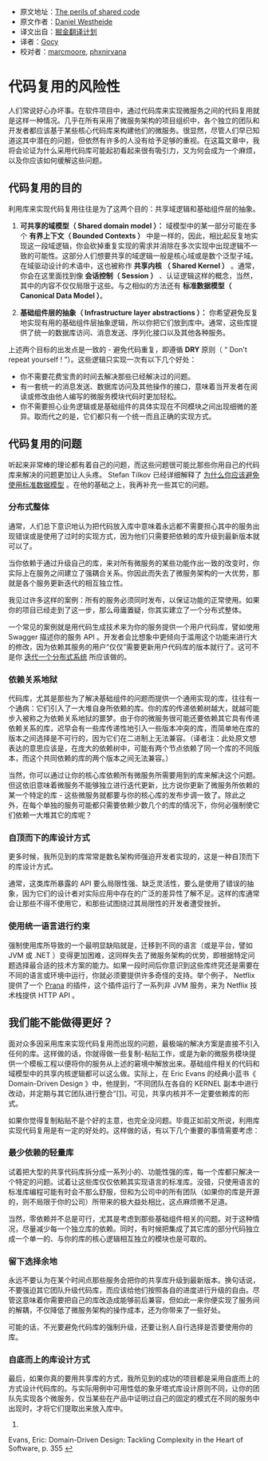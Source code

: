 * 原文地址：[The perils of shared code](https://www.innoq.com/en/blog/the-perils-of-shared-code)
* 原文作者：[Daniel Westheide](https://www.innoq.com/en/staff/daniel-westheide)
* 译文出自：[掘金翻译计划](https://github.com/xitu/gold-miner)
* 译者：[Gocy](https://github.com/Gocy015/)
* 校对者：[marcmoore](https://github.com/marcmoore), [phxnirvana](https://github.com/phxnirvana)

# 代码复用的风险性

人们常说好心办坏事。在软件项目中，通过代码库来实现微服务之间的代码复用就是这样一种情况。几乎在所有采用了微服务架构的项目组织中，各个独立的团队和开发者都应该基于某些核心代码库来构建他们的微服务。很显然，尽管人们早已知道这其中潜在的问题，但依然有许多的人没有给予足够的重视。在这篇文章中，我将会论证为什么采用代码库可能起初看起来很有吸引力，又为何会成为一个麻烦，以及你应该如何缓解这些问题。

## 代码复用的目的

利用库来实现代码复用往往是为了这两个目的：共享域逻辑和基础组件层的抽象。

1. **可共享的域模型（ Shared domain model ）：** 域模型中的某一部分可能在多个 **有界上下文（ Bounded Contexts ）** 中是一样的，因此，相比起反复地实现这一段域逻辑，你会砍掉重复实现的需求并消除在多次实现中出现逻辑不一致的可能性。这部分人们想要共享的域逻辑一般是核心域或是数个泛型子域。在域驱动设计的术语中，这也被称作 **共享内核 （ Shared Kernel ）** 。通常，你会在这里面找到像 **会话控制（ Session ）** 、认证逻辑这样的概念，当然，其中的内容不仅仅局限于这些。与之相似的方法还有 **标准数据模型（ Canonical Data Model ）**。

2. **基础组件层的抽象（ Infrastructure layer abstractions ）：** 你希望避免反复地实现有用的基础组件层抽象逻辑，所以你把它们放到库中。通常，这些库提供了统一的数据库访问、消息发送、序列化接口以及其他各种服务。

上述两个目标的出发点是一致的 - 避免代码重复，即遵循 **DRY** 原则（ “ Don't repeat yourself ! ”）。这些逻辑只实现一次有以下几个好处：

- 你不需要花费宝贵的时间去解决那些已经解决过的问题。
- 有一套统一的消息发送、数据库访问及其他操作的接口，意味着当开发者在阅读或修改由他人编写的微服务模块代码时更加轻松。
- 你不需要担心业务逻辑或是基础组件的具体实现在不同模块之间出现细微的差异。取而代之的是，它们都只有一个统一而且正确的实现方式。

## 代码复用的问题

听起来非常棒的理论都有着自己的问题，而这些问题很可能比那些你用自己的代码库来解决的问题更加让人头疼。 Stefan Tilkov 已经详细解释了 [为什么你应该避免使用标准数据模型](https://www.innoq.com/en/blog/thoughts-on-a-canonical-data-model/) 。在他的基础之上，我再补充一些其它的问题。

### 分布式整体

通常，人们总下意识地认为把代码放入库中意味着永远都不需要担心其中的服务出现错误或是使用了过时的实现方式，因为他们只需要把依赖的库升级到最新版本就可以了。

当你依赖于通过升级自己的库，来对所有微服务的某些功能作出一致的改变时，你实际上在服务之间建立了强耦合关系。你因此而失去了微服务架构的一大优势，那就是各个服务更新迭代的相互独立性。

我见过许多这样的案例：所有的服务必须同时发布，以保证功能的正常使用。如果你的项目已经走到了这一步，那么毋庸置疑，你其实建立了一个分布式整体。

一个常见的案例就是用代码生成技术来为你的服务提供一个用户代码库，譬如使用 Swagger 描述你的服务 API 。开发者会比想象中更倾向于滥用这个功能来进行大的修改，因为依赖其服务的用户“仅仅”需要更新用户代码库的版本就行了。这可不是你 [迭代一个分布式系统](http://olivergierke.de/2016/10/evolving-distributed-systems/) 所应该做的。

### 依赖关系地狱


代码库，尤其是那些为了解决基础组件的问题而提供一个通用实现的库，往往有一个通病：它们引入了一大堆自身所依赖的库。你的库的传递依赖树越大，就越可能步入被称之为依赖关系地狱的噩梦。由于你的微服务很可能还要依赖其它具有传递依赖关系的库，迟早会有一些库传递性地引入一些版本冲突的库，而简单地在库的版本之间选择是不可行的，因为它们在二进制上无法兼容。（译者注：此处原文想表达的意思应该是，在庞大的依赖树中，可能有两个节点依赖了同一个库的不同版本，而这个共同依赖的库的两个版本之间无法兼容。）

当然，你可以通过让你的核心库依赖所有微服务所需要用到的库来解决这个问题。但这依旧意味着微服务不能够独立进行迭代更新，比方说你更新了微服务所依赖的某一个特定的库 - 这些微服务就都要与你的核心库的发布步调一致了。除此之外，在每个单独的服务可能都只需要依赖少数几个的库的情况下，你何必强制使它们依赖一大堆其它的库呢？

### 自顶而下的库设计方式

更多时候，我所见到的库常常是数名架构师强迫开发者实现的，这是一种自顶而下的库设计方式。

通常，这类库所暴露的 API 要么局限性强、缺乏灵活性，要么是使用了错误的抽象，因为它们的设计者对实际应用中存在的广泛的差异性了解不足。这样的库通常会让那些不得不使用它，和那些试图绕过其局限性的开发者遭受挫折。

### 使用统一语言进行约束

强制使用库所导致的一个最明显缺陷就是，迁移到不同的语言（或是平台，譬如 JVM 或 .NET ）变得更加困难，这同样失去了微服务架构的优势，即根据特定问题选择最合适的技术方案的能力。如果一段时间后你意识到这些库终究还是需要在不同的语言或环境中运行，你就必须要提供许多奇怪的支持。举个例子， Netflix 提供了一个 [Prana](https://github.com/Netflix/Prana) 的插件，这个插件运行了一系列非 JVM 服务，来为 Netflix 技术栈提供 HTTP API 。

## 我们能不能做得更好？

面对众多因采用库来实现代码复用而出现的问题，最极端的解决方案是直接不引入任何的库。这样做的话，你就得做一些复制-粘贴工作，或是为新的微服务模块提供一个模板工程以便将你的服务从上述的窘境中解放出来。基础组件相关的代码和域模型中的共享内核逻辑都可以这么做。实际上，在 Eric Evans 的经典小蓝书《 Domain-Driven Design 》中，他提到，“不同团队在各自的 KERNEL 副本中进行改动，并定期与其它团队进行整合”[[1]](#fn:1)。可见，共享内核并不一定要依赖库的形式。

如果你觉得复制粘贴不是个好的主意，也完全没问题。毕竟正如前文所说，利用库实现代码复用是有一定的好处的。这样做的话，有以下几个重要的事情需要考虑：

### 最少依赖的轻量库

试着把大型的共享代码库拆分成一系列小的、功能性强的库，每一个库都只解决一个特定的问题。试着让这些库仅仅依赖其实现语言的标准库。没错，只使用语言的标准库编程可能有时会不那么舒服，但和为公司中的所有团队（如果你的库是开源的，则不局限于你的公司）所带来的极大益处相比，这点麻烦微不足道。

当然，零依赖并不总是可行，尤其是考虑到那些基础组件相关的问题。对于这种情况，尽量减少每一个独立库的依赖。同时，有时候把集成了其它库的部分代码独立成一个单一的、与你的库的核心逻辑相互独立的模块也是可取的。

### 留下选择余地

永远不要认为在某个时间点那些服务会把你的共享库升级到最新版本。换句话说，不要强迫其它团队升级代码库，而应该给他们按照各自的进度进行升级的自由。尽管这意味着你需要把自己的库改造成能够前后兼容，但如此一来你便实现了服务间的解耦，不仅降低了微服务架构的操作成本，还为你带来了一些好处。

可能的话，不光要避免代码库的强制升级，还要让别人自行选择是否要使用你的库。

### 自底而上的库设计方式

最后，如果你真的要用共享库的方式，我所见到的成功的项目都是采用自底而上的方式设计代码库的。与实际用例中可用性低的象牙塔式库设计原则不同，让你的团队先实现各个微服务，仅当某些在产品中证明过自己的固定的模式在不同的服务中出现时，才将它们提取出来放入库中。

1.
Evans, Eric: Domain-Driven Design: Tackling Complexity in the Heart of Software, p. 355 [ ↩](#fnref:1)
